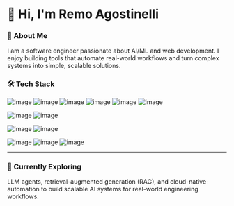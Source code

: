 # 👋 Hi, I'm Remo Agostinelli

### 🚀 About Me
I am a software engineer passionate about AI/ML and web development. I enjoy building tools that automate real-world workflows and turn complex systems into simple, scalable solutions.

### 🛠️ Tech Stack
![image](https://img.shields.io/badge/Python-FFD43B?style=for-the-badge&logo=python&logoColor=blue)
![image](https://img.shields.io/badge/TypeScript-007ACC?style=for-the-badge&logo=typescript&logoColor=white)
![image](https://img.shields.io/badge/HTML5-E34F26?style=for-the-badge&logo=html5&logoColor=white)
![image](https://img.shields.io/badge/CSS3-1572B6?style=for-the-badge&logo=css3&logoColor=white)
![image](https://img.shields.io/badge/PostgreSQL-316192?style=for-the-badge&logo=postgresql&logoColor=white)
![image](https://img.shields.io/badge/C-00599C?style=for-the-badge&logo=c&logoColor=white)

![image](https://img.shields.io/badge/Numpy-777BB4?style=for-the-badge&logo=numpy&logoColor=white)
![image](https://img.shields.io/badge/Pandas-2C2D72?style=for-the-badge&logo=pandas&logoColor=white)

![image](https://img.shields.io/badge/React-20232A?style=for-the-badge&logo=react&logoColor=61DAFB)
![image](https://img.shields.io/badge/Django-092E20?style=for-the-badge&logo=django&logoColor=green)

![image](https://img.shields.io/badge/Amazon_Web_Services-FF9900?style=for-the-badge&logo=amazonwebservices&logoColor=white)
![image](https://img.shields.io/badge/Docker-2CA5E0?style=for-the-badge&logo=docker&logoColor=white)
![image](https://img.shields.io/badge/Postman-FF6C37?style=for-the-badge&logo=Postman&logoColor=white)

---

### 🌱 Currently Exploring
LLM agents, retrieval-augmented generation (RAG), and cloud-native automation to build scalable AI systems for real-world engineering workflows.
